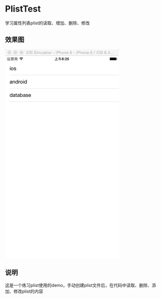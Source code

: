# PlistTest
学习属性列表plist的读取、增加、删除、修改
## 效果图
![](https://github.com/Cloudox/PlistTest/blob/master/screenshot.jpg)
## 说明
这是一个练习plist使用的demo，手动创建plist文件后，在代码中读取、删除、添加、修改plist的内容
